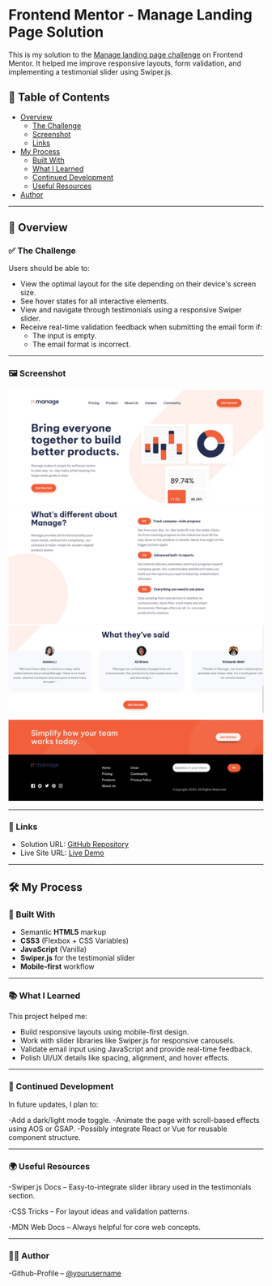 # Frontend Mentor - Manage Landing Page Solution

This is my solution to the [Manage landing page challenge](https://www.frontendmentor.io/challenges/manage-landing-page-SLXqC6P5) on Frontend Mentor. It helped me improve responsive layouts, form validation, and implementing a testimonial slider using Swiper.js.

## 📑 Table of Contents

- [Overview](#overview)
  - [The Challenge](#the-challenge)
  - [Screenshot](#screenshot)
  - [Links](#links)
- [My Process](#my-process)
  - [Built With](#built-with)
  - [What I Learned](#what-i-learned)
  - [Continued Development](#continued-development)
  - [Useful Resources](#useful-resources)
- [Author](#author)

---

## 🧐 Overview

### ✅ The Challenge

Users should be able to:

- View the optimal layout for the site depending on their device's screen size.
- See hover states for all interactive elements.
- View and navigate through testimonials using a responsive Swiper slider.
- Receive real-time validation feedback when submitting the email form if:
  - The input is empty.
  - The email format is incorrect.

---

### 🖼️ Screenshot

![Project Screenshot](Screenshot1.jpg)
![Project Screenshot](Screenshot2.jpg)
![Project Screenshot](Screenshot3.jpg)
![Project Screenshot](Screenshot4.jpg)

---
### 🔗 Links

- Solution URL: [GitHub Repository](https://github.com/yourusername/fem-manage-landing-page)
- Live Site URL: [Live Demo](https://your-live-site-url.netlify.app)

---

## 🛠️ My Process

### 🔧 Built With

- Semantic **HTML5** markup
- **CSS3** (Flexbox + CSS Variables)
- **JavaScript** (Vanilla)
- **Swiper.js** for the testimonial slider
- **Mobile-first** workflow

---

### 📚 What I Learned

This project helped me:
- Build responsive layouts using mobile-first design.
- Work with slider libraries like Swiper.js for responsive carousels.
- Validate email input using JavaScript and provide real-time feedback.
- Polish UI/UX details like spacing, alignment, and hover effects.

---
### 🔁 Continued Development

In future updates, I plan to:

-Add a dark/light mode toggle.
-Animate the page with scroll-based effects using AOS or GSAP.
-Possibly integrate React or Vue for reusable component structure.

---

### 🌍 Useful Resources

-Swiper.js Docs – Easy-to-integrate slider library used in the testimonials section.

-CSS Tricks – For layout ideas and validation patterns.

-MDN Web Docs – Always helpful for core web concepts.

---

### 👨‍💻 Author

-Github-Profile – [@yourusername](https://github.com/C-W-Praduman)
